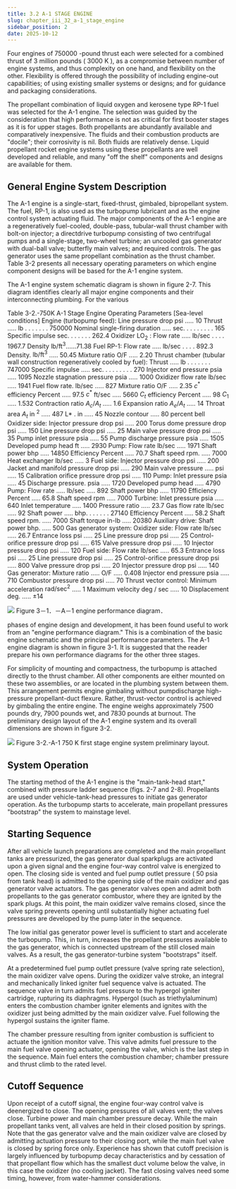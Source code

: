 ```yaml
---
title: 3.2 A-1 STAGE ENGINE
slug: chapter_iii_32_a-1_stage_engine
sidebar_position: 2
date: 2025-10-12
---
```


Four engines of 750000 -pound thrust each were selected for a combined thrust of 3 million pounds ( 3000 K ), as a compromise between number of engine systems, and thus complexity on one hand, and flexibility on the other. Flexibility is offered through the possibility of including engine-out capabilities; of using existing smaller systems or designs; and for guidance and packaging considerations.

The propellant combination of liquid oxygen and kerosene type RP-1 fuel was selected for the A-1 engine. The selection was guided by the consideration that high performance is not as critical for first booster stages as it is for upper stages. Both propellants are abundantly available and comparatively inexpensive. The fluids and their combustion products are "docile"; their corrosivity is nil. Both fluids are relatively dense. Liquid propellant rocket engine systems using these propellants are well developed and reliable, and many "off the shelf" components and designs are available for them.

## General Engine System Description

The A-1 engine is a single-start, fixed-thrust, gimbaled, bipropellant system. The fuel, RP-1, is also used as the turbopump lubricant and as the engine control system actuating fluid. The major components of the A-1 engine are a regeneratively fuel-cooled, double-pass, tubular-wall thrust chamber with bolt-on injector; a directdrive turbopump consisting of two centrifugal pumps and a single-stage, two-wheel turbine; an uncooled gas generator with dual-ball valve; butterfly main valves; and required controls. The gas generator uses the same propellant combination as the thrust chamber. Table 3-2 presents all necessary operating parameters on which engine component designs will be based for the A-1 engine system.

The A-1 engine system schematic diagram is shown in figure 2-7. This diagram identifies clearly all major engine components and their interconnecting plumbing. For the various

Table 3-2.-750K A-1 Stage Engine Operating Parameters
[Sea-level conditions]
Engine (turbopump feed):
Line pressure drop psi ..... 10
Thrust ..... lb . . . . . . . 750000
Nominal single-firing duration ..... sec. . . . . . . . . 165
Specific impulse sec. . . . . . . 262.4
Oxidizer $\mathrm{LO}_{2}$ :
Flow rate ..... lb/sec . . . . 1967.7
Density $\mathrm{lb} / \mathrm{ft}^{3} \ldots \ldots 71.38$
Fuel RP-1:
Flow rate ..... lb/sec . . . . 892.3
Density. $\mathrm{lb} / \mathrm{ft}^{3}$ ..... 50.45
Mixture ratio O/F ..... 2.20
Thrust chamber (tubular wall construction regeneratively cooled by fuel):
Thrust ..... lb . . . . . . . 747000
Specific impulse ..... sec. . . . . . . . . 270
Injector end pressure psia ..... 1095
Nozzle stagnation pressure psia ..... 1000
Oxidizer flow rate $\mathrm{lb} / \mathrm{sec}$ ..... 1941
Fuel flow rate. lb/sec ..... 827
Mixture ratio O/F ..... 2.35
$c^{*}$ efficiency Percent ..... 97.5
$c^{*}$ $\mathrm{ft} / \mathrm{sec}$ ..... 5660
$C_{t}$ efficiency Percent ..... 98
$C_{1}$ ..... 1.532
Contraction ratio $A_{c} / A_{t}$ ..... 1.6
Expansion ratio $A_{e} / A_{t}$ ..... 14
Throat area $A_{t}$ in ${ }^{2}$ ..... 487
L* . in ..... 45
Nozzle contour ..... 80 percent
bell
Oxidizer side:
Injector pressure drop psi ..... 200
Torus dome pressure drop psi ..... 150
Line pressure drop psi ..... 25
Main valve pressure drop psi ..... 35
Pump inlet pressure psia ..... 55
Pump discharge pressure psia ..... 1505
Developed pump head ft ..... 2930
Pump:
Flow rate lb/sec ..... 1971
Shaft power bhp ..... 14850
Efficiency Percent ..... 70.7
Shaft speed rpm. ..... 7000
Heat exchanger $\mathrm{lb} / \mathrm{sec}$ ..... 3
Fuel side:
Injector pressure drop psi ..... 200
Jacket and manifold pressure drop psi ..... 290
Main valve pressure ..... psi ..... 15
Calibration orifice pressure drop psi ..... 110
Pump:
Inlet pressure psia ..... 45
Discharge pressure. psia ..... 1720
Developed pump head ..... 4790
Pump:
Flow rate ..... lb/sec ..... 892
Shaft power bhp ..... 11790
Efficiency Percent ..... 65.8
Shaft speed rpm ..... 7000
Turbine:
Inlet pressure psia ..... 640
Inlet temperature ..... 1400
Pressure ratio ..... 23.7
Gas flow rate $\mathrm{lb} / \mathrm{sec}$ ..... 92
Shaft power ..... bhp. . . . . . . 27140
Efficiency Percent ..... 58.2
Shaft speed rpm. ..... 7000
Shaft torque in-lb ..... 20380
Auxiliary drive:
Shaft power bhp. ..... 500
Gas generator system:
Oxidizer side:
Flow rate lb/sec ..... 26.7
Entrance loss psi ..... 25
Line pressure drop psi ..... 25
Control-orifice pressure drop psi ..... 615
Valve pressure drop psi ..... 10
Injector pressure drop psi ..... 120
Fuel side:
Flow rate $\mathrm{lb} / \mathrm{sec}$ ..... 65.3
Entrance loss psi ..... 25
Line pressure drop psi ..... 25
Control-orifice pressure drop psi ..... 800
Valve pressure drop psi ..... 20
Injector pressure drop psi ..... 140
Gas generator:
Mixture ratio ..... O/F ..... 0.408
Injector end pressure psia ..... 710
Combustor pressure drop psi ..... 70
Thrust vector control:
Minimum acceleration $\mathrm{rad} / \mathrm{sec}^{2}$ ..... 1
Maximum velocity deg $/$ sec ..... 10
Displacement deg. ..... $\pm 14$

![](/img/DLPRE/image_031.jpg)
Figure 3－1．－A－1 engine performance diagram．

phases of engine design and development, it has been found useful to work from an "engine performance diagram." This is a combination of the basic engine schematic and the principal performance parameters. The A-1 engine diagram is shown in figure 3-1. It is suggested that the reader prepare his own performance diagrams for the other three stages.

For simplicity of mounting and compactness, the turbopump is attached directly to the thrust
chamber. All other components are either mounted on these two assemblies, or are located in the plumbing system between them. This arrangement permits engine gimbaling without pumpdischarge high-pressure propellant-duct flexure. Rather, thrust-vector control is achieved by gimbaling the entire engine. The engine weighs approximately 7500 pounds dry, 7900 pounds wet, and 7830 pounds at burnout. The preliminary design layout of the A-1 engine system and its overall dimensions are shown in figure 3-2.

![](/img/DLPRE/image_032.jpg)
Figure 3-2.-A-1 750 K first stage engine system preliminary layout.

## System Operation

The starting method of the A-1 engine is the "main-tank-head start," combined with pressure ladder sequence (figs. 2-7 and 2-8). Propellants are used under vehicle-tank-head pressures to initiate gas generator operation. As the turbopump starts to accelerate, main propellant pressures "bootstrap" the system to mainstage level.

## Starting Sequence

After all vehicle launch preparations are completed and the main propellant tanks are pressurized, the gas generator dual sparkplugs are activated upon a given signal and the engine four-way control valve is energized to open. The closing side is vented and fuel pump outlet pressure ( 50 psia from tank head) is admitted to the opening side of the main oxidizer and gas generator valve actuators. The gas generator valves open and admit both propellants to the gas generator combustor, where they are ignited by the
spark plugs. At this point, the main oxidizer valve remains closed, since the valve spring prevents opening until substantially higher actuating fuel pressures are developed by the pump later in the sequence.

The low initial gas generator power level is sufficient to start and accelerate the turbopump. This, in turn, increases the propellant pressures available to the gas generator, which is connected upstream of the still closed main valves. As a result, the gas generator-turbine system "bootstraps" itself.

At a predetermined fuel pump outlet pressure (valve spring rate selection), the main oxidizer valve opens. During the oxidizer valve stroke, an integral and mechanically linked igniter fuel sequence valve is actuated. The sequence valve in turn admits fuel pressure to the hypergol igniter cartridge, rupturing its diaphragms. Hypergol (such as triethylaluminum) enters the combustion chamber igniter elements and ignites with the oxidizer just being admitted by the main
oxidizer valve. Fuel following the hypergol sustains the igniter flame.

The chamber pressure resulting from igniter combustion is sufficient to actuate the ignition monitor valve. This valve admits fuel pressure to the main fuel valve opening actuator, opening the valve, which is the last step in the sequence. Main fuel enters the combustion chamber; chamber pressure and thrust climb to the rated level.

## Cutoff Sequence

Upon receipt of a cutoff signal, the engine four-way control valve is deenergized to close. The opening pressures of all valves vent; the valves close. Turbine power and main chamber pressure decay. While the main propellant tanks vent, all valves are held in their closed position by springs. Note that the gas generator valve and the main oxidizer valve are closed by admitting actuation pressure to their closing port, while the main fuel valve is closed by spring force only. Experience has shown that cutoff precision is largely influenced by turbopump decay characteristics and by cessation of that propellant flow which has the smallest duct volume below the valve, in this case the oxidizer (no cooling jacket). The fast closing valves need some timing, however, from water-hammer considerations.